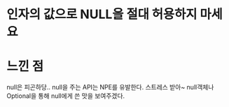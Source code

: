 # 인자의 값으로 NULL을 절대 허용하지 마세요

# 느낀 점
null은 피곤하당.. null을 주는 API는 NPE를 유발한다. 스트레스 받아~
null객체나 Optional을 통해 null에게 쓴 맛을 보여주겠다.

